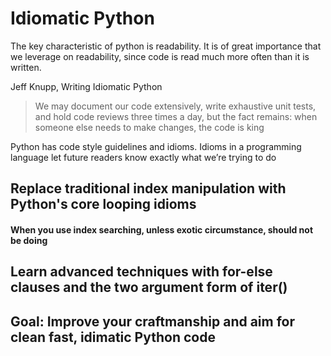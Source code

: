 # Idiomatic Python

The key characteristic of python is readability. It is of great importance that we leverage on readability, since code is read much more often than it is written.

Jeff Knupp, Writing Idiomatic Python
> We may document our code extensively, write exhaustive unit tests,
> and hold code reviews three times a day, but the fact remains: when 
> someone else needs to make changes, the code is king


Python has code style guidelines and idioms. Idioms in a programming language let future readers know exactly what we’re trying to do


## Replace traditional index manipulation with Python's core looping idioms

#### When you use index searching, unless exotic circumstance, should not be doing

## Learn advanced techniques with for-else clauses and the two argument form of iter()

## Goal: Improve your craftmanship and aim for clean fast, idimatic Python code

